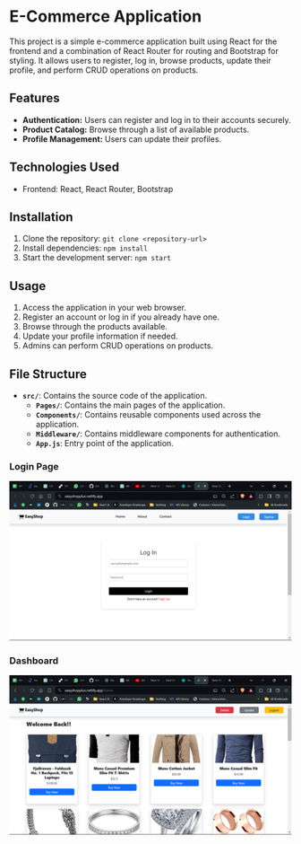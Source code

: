 # E-Commerce Application

This project is a simple e-commerce application built using React for the frontend and a combination of React Router for routing and Bootstrap for styling. It allows users to register, log in, browse products, update their profile, and perform CRUD operations on products.

## Features

- **Authentication:** Users can register and log in to their accounts securely.
- **Product Catalog:** Browse through a list of available products.
- **Profile Management:** Users can update their profiles.

## Technologies Used

- Frontend: React, React Router, Bootstrap

## Installation

1. Clone the repository: `git clone <repository-url>`
2. Install dependencies: `npm install`
3. Start the development server: `npm start`

## Usage

1. Access the application in your web browser.
2. Register an account or log in if you already have one.
3. Browse through the products available.
4. Update your profile information if needed.
5. Admins can perform CRUD operations on products.

## File Structure

- **`src/`**: Contains the source code of the application.
  - **`Pages/`**: Contains the main pages of the application.
  - **`Components/`**: Contains reusable components used across the application.
  - **`Middleware/`**: Contains middleware components for authentication.
  - **`App.js`**: Entry point of the application.

### Login Page

![Screenshot](./screenshots/b.png)

### Dashboard

![Screenshot](./screenshots/a.png)